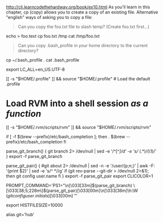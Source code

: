 http://cli.learncodethehardway.org/book/ex10.html
As you'll learn in this chapter, cp (copy) allows you to create a copy of an existing file.
Alternative "english" ways of asking you to copy a file:



>Can you copy the foo.txt file to slash temp? (Create foo.txt first...)

echo > foo.text
cp foo.txt /tmp
cat /tmp/foo.txt

>Can you copy .bash_profile in your home directory to the current directory?


cp ~/.bash_profile .
cat .bash_profile

export LC_ALL=en_US.UTF-8

[[ -s "$HOME/.profile" ]] && source "$HOME/.profile" # Load the default .profile

# Load RVM into a shell session *as a function*
[[ -s "$HOME/.rvm/scripts/rvm" ]] && source "$HOME/.rvm/scripts/rvm"

if [ -f $(brew --prefix)/etc/bash_completion ]; then
  . $(brew --prefix)/etc/bash_completion
fi

parse_git_branch() {
  git branch 2> /dev/null | sed -e '/^[^*]/d' -e 's/* \(.*\)/(\1)/'
}
export -f parse_git_branch

parse_git_pair() {
  #git about 2> /dev/null | sed -n -e '/user/{p;n;}' | awk -F: '{print $2}' | sed -e 's/^ *//g'
  if (git rev-parse --git-dir > /dev/null 2>&1); then
      git config user.name
  fi
}
export -f parse_git_pair
export CLICOLOR=1

PROMPT_COMMAND='PS1="\n\[\033[33m\]$(parse_git_branch) \[\033[38;5;228m\]$(parse_git_pair)\[\033[00m\]\n\[\033[36m\]\h:\W $(git config user.initials)$\[\033[00m\] "'

export HISTFILESIZE=10000

alias git='hub'
